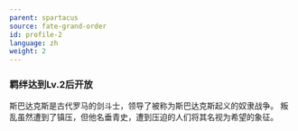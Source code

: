 ```yaml
---
parent: spartacus
source: fate-grand-order
id: profile-2
language: zh
weight: 2
---
```


### 羁绊达到Lv.2后开放

斯巴达克斯是古代罗马的剑斗士，领导了被称为斯巴达克斯起义的奴隶战争。
叛乱虽然遭到了镇压，但他名垂青史，遭到压迫的人们将其名视为希望的象征。
